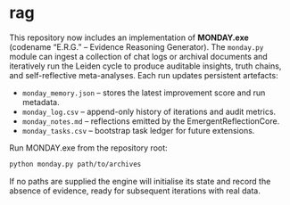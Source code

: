 # rag

This repository now includes an implementation of **MONDAY.exe** (codename
“E.R.G.” – Evidence Reasoning Generator).  The `monday.py` module can ingest a
collection of chat logs or archival documents and iteratively run the Leiden
cycle to produce auditable insights, truth chains, and self-reflective
meta-analyses.  Each run updates persistent artefacts:

- `monday_memory.json` – stores the latest improvement score and run metadata.
- `monday_log.csv` – append-only history of iterations and audit metrics.
- `monday_notes.md` – reflections emitted by the EmergentReflectionCore.
- `monday_tasks.csv` – bootstrap task ledger for future extensions.

Run MONDAY.exe from the repository root:

```bash
python monday.py path/to/archives
```

If no paths are supplied the engine will initialise its state and record the
absence of evidence, ready for subsequent iterations with real data.